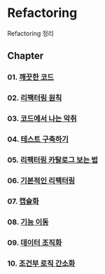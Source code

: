 # Refactoring

Refactoring 정리<br>

## Chapter

### 01. [깨끗한 코드](https://github.com/KangJiJi/Study/tree/master/Book/Refactoring/chapter01)

### 02. [리팩터링 원칙](https://github.com/KangJiJi/Study/tree/master/Book/Refactoring/chapter02)

### 03. [코드에서 나는 악취](https://github.com/KangJiJi/Study/tree/master/Book/Refactoring/chapter03)

### 04. [테스트 구축하기](https://github.com/KangJiJi/Study/tree/master/Book/Refactoring/chapter04)

### 05. [리팩터링 카탈로그 보는 법](https://github.com/KangJiJi/Study/tree/master/Book/Refactoring/chapter05)

### 06. [기본적인 리팩터링](https://github.com/KangJiJi/Study/tree/master/Book/Refactoring/chapter06)

### 07. [캡슐화](https://github.com/KangJiJi/Study/tree/master/Book/Refactoring/chapter07)

### 08. [기능 이동](https://github.com/KangJiJi/Study/tree/master/Book/Refactoring/chapter08)

### 09. [데이터 조직화](https://github.com/KangJiJi/Study/tree/master/Book/Refactoring/chapter09)

### 10. [조건부 로직 간소화](https://github.com/KangJiJi/Study/tree/master/Book/Refactoring/chapter10)
